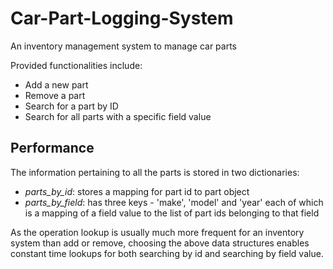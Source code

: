 # Car-Part-Logging-System
An inventory management system to manage car parts

Provided functionalities include:
* Add a new part
* Remove a part
* Search for a part by ID
* Search for all parts with a specific field value


## Performance 
The information pertaining to all the parts is stored in two dictionaries:
* _parts_by_id_: stores a mapping for part id to part object
* _parts_by_field_: has three keys - 'make', 'model' and 'year' each of which is a mapping of a field value to the list of part ids belonging to that field

As the operation lookup is usually much more frequent for an inventory system than add or remove, choosing the above data structures enables constant time lookups for both searching by id and searching by field value. 